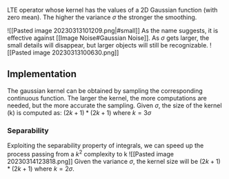 LTE operator whose kernel has the values of a 2D Gaussian function (with zero mean).
The higher the variance $\sigma$ the stronger the smoothing.

![[Pasted image 20230313101209.png|#small]]
As the name suggests, it is effective against [[Image Noise#Gaussian Noise]].
As $\sigma$ gets larger, the small details will disappear, but larger objects will still be recognizable.
![[Pasted image 20230313100630.png]]
## Implementation
The gaussian kernel can be obtained by sampling the corresponding continuous function.
The larger the kernel, the more computations are needed, but the more accurate the sampling.
Given $\sigma$, the size of the kernel (k) is computed as: $(2k+1)*(2k+1)$ where $k=3\sigma$ 
### Separability
Exploiting the separability property of integrals, we can speed up the process passing from a $k^{2}$ complexity to k 
![[Pasted image 20230314123818.png]]
Given the variance $\sigma$, the kernel size will be $(2k+1)*(2k+1)$ where $k=2\sigma$.
